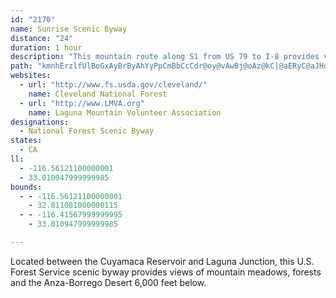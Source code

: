 ```yaml
---
id: "2170"
name: Sunrise Scenic Byway
distance: "24"
duration: 1 hour
description: "This mountain route along S1 from US 79 to I-8 provides views of mountain meadows, forests and the Anza-Borrego Desert 6,000 feet below."
path: "kmnhErzlfUlBoGxAyBrByAhYyPpCmBbCcCdr@oy@vAwBj@oAz@kC|@aERyC@aJHoEl@yD^qAbG{LrAsBhAsA`CuBpAy@rCiAfDs@|CSdP`@~AEfB[|BeA`NoHn@k@~@aBb@wBXsCTs@tCmERu@h@kEl@qBz@aBvDsEnAuBr@eB~AgHrAyBrAqAh@y@d@}ANsD^iCb@aA~@mA|XcVhAq@zA_@nAKpJU~Ds@lg@yQ|BoAlDwCn@YzA_@jHgAzNqB`Aa@xAaAx@}@rDiFvAcAv@_@|Aa@bAKzCAvBs@z@o@v@aA^w@h@cCRyDRkAtAmCj@e@lAg@vFqAx@o@z@oAl@gBTuA?sAcAuR?}@Hs@d@gB|@kBnOkQzAgAzAw@hXcNxA}@dF_EnAu@~Aq@dAUrOeB|Ew@~MgA`LuAxAc@|B_BhAgB^aAZqALsA?eCSmC_ByEi@aC@sAVsB^gAb@q@xx@q`AlD{EnByC~ByEfBmEtAoCzB}ChBgBdBmAbMqEnCsAbXoQrBgApX{Kx@q@Zc@t@cBVyAF{EFe@^yAx@uAdCoBhAm@fCg@`He@pBy@f@e@tAoBzB}GrGaJdBwCbAyB|@sCbAeErBcOn@qCrBoFd^gr@jJiQvAeC|AsBvWqZ|HwIrCqBdHmDpJkErAUdADhBl@x@x@zFvKd@n@r@x@`InGn@^hA^rBPz@CjIeAxABhARxAl@`DjChEdCvI`DfCx@rBZ`BPzBBdAKrDy@xDm@vA@hARrB|@~@r@xArB|@`A|G~Dv@x@t@lAn@xBXzAdDfZLnECzKLdDVhBb@pBn@jBx@~AlAzArDrDhAdBhAbDTdBRlEUlDq@pCcFfO{@lBeFpG_DnDyAlAuMbIoAdAmBxBcD`Go@`AmCnCyCzAgF~A_CzAgBrB}B|Ek@x@m@f@u@d@yAd@kLr@eARkAj@k@f@c@l@c@jAW~B?rANlAXfAf@~@jAjAlUzKjAx@bAnAd@bA|AtFh@dA~B~CZ`A`@pBFfBGjBcA|FIdB?lC`BtR`A~El@zAdA`BhBbBfDdC~@zAZfALv@NhJ^`Cr@dBh@v@~FbG^j@bBlExA~A`Af@dB\\fDTdAh@|CnCh@x@b@lATpB?p@y@zEQjCjAvONx@b@dAt@fAdAjAh@^v@R~CXl@Rt@d@tB~B|@`@n@JbA?t@K|Ay@x@U~@KrEFfBa@n@Ep@Df@Rb@^hAfCh@r@j@f@vBn@nBKpDmArE_A|B@rDx@~@B~AObCm@xDAh@KlCsAjBq@~A?f@JbLdDx@j@dAlBRnBBdCTlAnBxENl@Br@Gp@{AxFMt@Av@t@hHT~@Xh@h@`@zFpAr@XtA`BZ`AXpC[lC@dAb@dBb@l@hAr@bG`Br@j@hAtBnAx@bAPxAQxBu@hC@fAOdBwAxAgBhA_@fBCxBVxCx@xA~@lD~BlEzB"
websites:
  - url: "http://www.fs.usda.gov/cleveland/"
    name: Cleveland National Forest
  - url: "http://www.LMVA.org"
    name: Laguna Mountain Volunteer Association
designations:
  - National Forest Scenic Byway
states:
  - CA
ll:
  - -116.56121100000001
  - 33.010947999999985
bounds:
  - - -116.56121100000001
    - 32.811081000000115
  - - -116.41567999999995
    - 33.010947999999985

---
```


Located between the Cuyamaca Reservoir and Laguna Junction, this U.S. Forest Service scenic byway provides views of mountain meadows, forests and the Anza-Borrego Desert 6,000 feet below.

